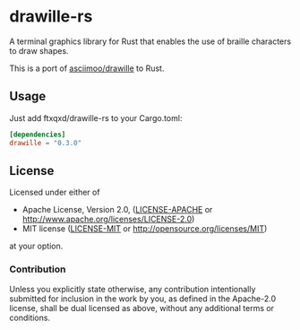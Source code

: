 drawille-rs
===========

A terminal graphics library for Rust that enables the use of braille characters
to draw shapes.

This is a port of [asciimoo/drawille](https://github.com/asciimoo/drawille) to Rust.

Usage
-----

Just add ftxqxd/drawille-rs to your Cargo.toml:

```toml
[dependencies]
drawille = "0.3.0"
```

## License

Licensed under either of

 * Apache License, Version 2.0, ([LICENSE-APACHE](LICENSE-APACHE) or http://www.apache.org/licenses/LICENSE-2.0)
 * MIT license ([LICENSE-MIT](LICENSE-MIT) or http://opensource.org/licenses/MIT)

at your option.

### Contribution

Unless you explicitly state otherwise, any contribution intentionally
submitted for inclusion in the work by you, as defined in the Apache-2.0
license, shall be dual licensed as above, without any additional terms or
conditions.
